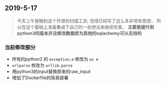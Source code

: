 ## 2019-5-17 

> 今天上午接触到这个开源的扫描工具; 觉得已经写了这么多非常有思想，
所以在这个基础上准备集成下自己的一些想法来继续完善。
**主要是提升到python3的版本并且修改数据库为其他的sqlachemy可以支持的**


### 当前修改部分
- 所有的python2 的 `exception,e` 修改为 `as e` 
- `urlparse` 修改为 `urllib.parse`
- 用python3的input替换原来的raw_input
- 增加了Dockerfile的简易部署






